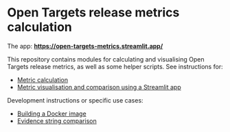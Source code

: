 # Open Targets release metrics calculation

The app: **https://open-targets-metrics.streamlit.app/**

This repository contains modules for calculating and visualising Open Targets release metrics, as well as some helper scripts. See instructions for:
* [Metric calculation](docs/metric-calculation.md)
* [Metric visualisation and comparison using a Streamlit app](docs/metric-visualisation.md)

Development instructions or specific use cases:
* [Building a Docker image](docs/building-docker-image.md)
* [Evidence string comparison](docs/evidence-string-comparison.md)
